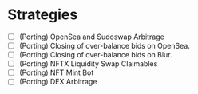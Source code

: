 # Strategies

- [ ] (Porting) OpenSea and Sudoswap Arbitrage
- [ ] (Porting) Closing of over-balance bids on OpenSea.
- [ ] (Porting) Closing of over-balance bids on Blur.
- [ ] (Porting) NFTX Liquidity Swap Claimables
- [ ] (Porting) NFT Mint Bot
- [ ] (Porting) DEX Arbitrage
